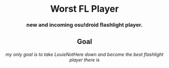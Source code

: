 <h1 align="center">Worst FL Player</h1>
<h3 align="center">new and incoming osu!droid flashlight player.</h3>


<h2 align="center">Goal</h2>
<h6 align="center">my only goal is to take LouieNotHere down and become the best flashlight player there is</h6>
